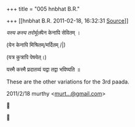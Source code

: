 +++
title = "005 hnbhat B.R."

+++
[[hnbhat B.R.	2011-02-18, 16:32:31 [Source](https://groups.google.com/g/samskrita/c/byV_piAVs8A)]]



*यस्य कस्य तरोर्मूलं*येन केनापि सेवितम् ।

(येन केनापि मिश्रितम्/मर्दितम् /\|)

(यत्र कुत्रापि पेषयेत्।)

यस्मै कस्मै प्रदातव्यं यद्वा तद्वा भविष्यति ॥  
  

These are the other variations for the 3rd paada.

  

2011/2/18 murthy \<[murt...@gmail.com]()\>





